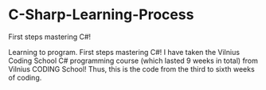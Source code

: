 # C-Sharp-Learning-Process
First steps mastering C#!

Learning to program. First steps mastering C#! I have taken the Vilnius Coding School C# programming course (which lasted 9 weeks in total) from Vilnius CODING School! Thus, this is the code from the third to sixth weeks of coding.


